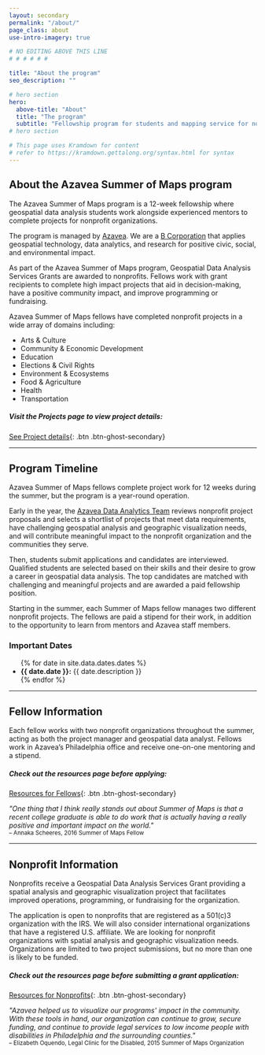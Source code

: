 ```yaml
---
layout: secondary
permalink: "/about/"
page_class: about
use-intro-imagery: true

# NO EDITING ABOVE THIS LINE
# # # # # #

title: "About the program"
seo_description: ""

# hero section
hero:
  above-title: "About"
  title: "The program"
  subtitle: "Fellowship program for students and mapping service for nonprofits focused on completing challenging, high impact projects."
# hero section

# This page uses Kramdown for content
# refer to https://kramdown.gettalong.org/syntax.html for syntax
---
```

## About the Azavea Summer of Maps program
The Azavea Summer of Maps program is a 12-week fellowship where geospatial data analysis students work alongside experienced mentors to complete projects for nonprofit organizations.

The program is managed by [Azavea](https://azavea.com). We are a [B Corporation](http://www.bcorporation.net/community/azavea) that applies geospatial technology, data analytics, and research for positive civic, social, and environmental impact.

As part of the Azavea Summer of Maps program, Geospatial Data Analysis Services Grants are awarded to nonprofits. Fellows work with grant recipients to complete high impact projects that aid in decision-making, have a positive community impact, and improve programming or fundraising.

Azavea Summer of Maps fellows have completed nonprofit projects in a wide array of domains including:

- Arts & Culture
- Community & Economic Development
- Education
- Elections & Civil Rights
- Environment & Ecosystems
- Food & Agriculture
- Health
- Transportation

##### Visit the Projects page to view project details:
[See Project details](/projects/){: .btn .btn-ghost-secondary}

___
## Program Timeline
Azavea Summer of Maps fellows complete project work for 12 weeks during the summer, but the program is a year-round operation.

Early in the year, the [Azavea Data Analytics Team](https://www.azavea.com/services/data-analytics/) reviews nonprofit project proposals and selects a shortlist of projects that meet data requirements, have challenging geospatial analysis and geographic visualization needs, and will contribute meaningful impact to the nonprofit organization and the communities they serve.

Then, students submit applications and candidates are interviewed. Qualified students are selected based on their skills and their desire to grow a career in geospatial data analysis. The top candidates are matched with challenging and meaningful projects and are awarded a paid fellowship position.

Starting in the summer, each Summer of Maps fellow manages two different nonprofit projects. The fellows are paid a stipend for their work, in addition to the opportunity to learn from mentors and Azavea staff members.


### Important Dates
<ul>
{% for date in site.data.dates.dates %}
<li>
  <strong>{{ date.date }}:</strong>
  {{ date.description }}
</li>
{% endfor %}
</ul>

___
## Fellow Information
Each fellow works with two nonprofit organizations throughout the summer, acting as both the project manager and geospatial data analyst. Fellows work in Azavea’s Philadelphia office and receive one-on-one mentoring and a stipend.

##### Check out the resources page before applying:
[Resources for Fellows](/fellow-guide/){: .btn .btn-ghost-secondary}

<em>"One thing that I think really stands out about Summer of Maps is that a recent college graduate is able to do work that is actually having a really positive and important impact on the world."</em><br>
<small>– Annaka Scheeres, 2016 Summer of Maps Fellow</small>

___
## Nonprofit Information
Nonprofits receive a Geospatial Data Analysis Services Grant providing a spatial analysis and geographic visualization project that facilitates improved operations, programming, or fundraising for the organization.

The application is open to nonprofits that are registered as a 501(c)3 organization with the IRS. We will also consider international organizations that have a registered U.S. affiliate. We are looking for nonprofit organizations with spatial analysis and geographic visualization needs. Organizations are limited to two project submissions, but no more than one is likely to be funded.

##### Check out the resources page before submitting a grant application:
[Resources for Nonprofits](/nonprofit-guide/){: .btn .btn-ghost-secondary}


<em>"Azavea helped us to visualize our programs' impact in the community. With these tools in hand, our organization can continue to grow, secure funding, and continue to provide legal services to low income people with disabilities in Philadelphia and the surrounding counties."</em><br>
<small>– Elizabeth Oquendo, Legal Clinic for the Disabled, 2015 Summer of Maps Organization</small>
